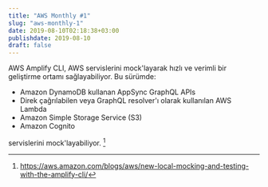 ```yaml
---
title: "AWS Monthly #1"
slug: "aws-monthly-1"
date: 2019-08-10T02:18:38+03:00
publishdate: 2019-08-10
draft: false
---
```


AWS Amplify CLI, AWS servislerini mock'layarak hızlı ve verimli bir geliştirme ortamı sağlayabiliyor.
Bu sürümde:

  * Amazon DynamoDB kullanan AppSync GraphQL APIs
  * Direk çağrılabilen veya GraphQL resolver'ı olarak kullanılan AWS Lambda
  * Amazon Simple Storage Service (S3) 
  * Amazon Cognito

servislerini mock'layabiliyor. [^kaynak]


[^kaynak]: https://aws.amazon.com/blogs/aws/new-local-mocking-and-testing-with-the-amplify-cli/


<!-- 
https://aws.amazon.com/about-aws/whats-new/2019/08/new-capacity-optimized-allocation-strategy-for-provisioning-amazon-ec2-spot-instances/


- Amazon FSx Now Supports Windows Shadow Copies for Restoring Files to Previous Versions-
https://aws.amazon.com/about-aws/whats-new/2019/07/amazon-fsx-now-supports-windows-shadow-copies-for-restoring-files-to-previous-versions/


- AWS CloudFormation now supports higher StackSets limits
https://aws.amazon.com/about-aws/whats-new/2019/08/aws-cloudformation-now-supports-higher-stacksets-limits/

-->